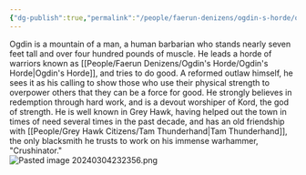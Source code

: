 ```yaml
---
{"dg-publish":true,"permalink":"/people/faerun-denizens/ogdin-s-horde/ogdin-the-anvil/","tags":["Character","Ally","Faerun","GreyHawk"]}
---
```


Ogdin is a mountain of a man, a human barbarian who stands nearly seven feet tall and over four hundred pounds of muscle.  He leads a horde of warriors known as [[People/Faerun Denizens/Ogdin's Horde/Ogdin's Horde\|Ogdin's Horde]], and tries to do good.  A reformed outlaw himself, he sees it as his calling to show those who use their physical strength to overpower others that they can be a force for good.  He strongly believes in redemption through hard work, and is a devout worshiper of Kord, the god of strength.  He is well known in Grey Hawk, having helped out the town in times of need several times in the past decade, and has an old friendship with [[People/Grey Hawk Citizens/Tam Thunderhand\|Tam Thunderhand]], the only blacksmith he trusts to work on his immense warhammer, "Crushinator."  
![Pasted image 20240304232356.png](/img/user/Z_Attachments/Pasted%20image%2020240304232356.png)